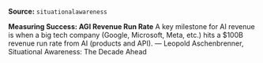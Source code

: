 **Source:** `situationalawareness`

**Measuring Success: AGI Revenue Run Rate**
A key milestone for AI revenue is when a big tech company (Google, Microsoft, Meta, etc.) hits a $100B revenue run rate from AI (products and API). — Leopold Aschenbrenner, Situational Awareness: The Decade Ahead
